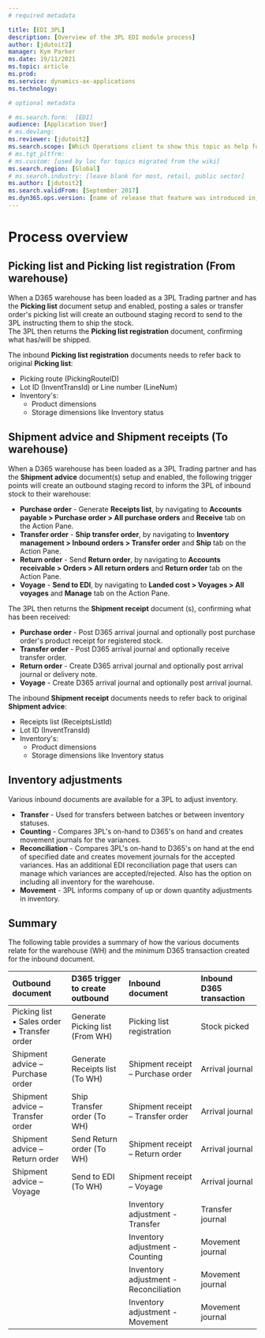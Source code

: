 ```yaml
---
# required metadata

title: [EDI 3PL]
description: [Overview of the 3PL EDI module process]
author: [jdutoit2]
manager: Kym Parker
ms.date: 19/11/2021
ms.topic: article
ms.prod: 
ms.service: dynamics-ax-applications
ms.technology: 

# optional metadata

# ms.search.form:  [EDI]
audience: [Application User]
# ms.devlang: 
ms.reviewer: [jdutoit2]
ms.search.scope: [Which Operations client to show this topic as help for, to be set by content strategist, see list here: https://microsoft.sharepoint.com/teams/DynDoc/_layouts/15/WopiFrame.aspx?sourcedoc={23419e1c-eb64-42e9-aa9b-79875b428718}&action=edit&wd=target%28Core%20Dynamics%20AX%20CP%20requirements%2Eone%7C4CC185C0%2DEFAA%2D42CD%2D94B9%2D8F2A45E7F61A%2FVersions%20list%20for%20docs%20topics%7CC14BE630%2D5151%2D49D6%2D8305%2D554B5084593C%2F%29]
# ms.tgt_pltfrm: 
# ms.custom: [used by loc for topics migrated from the wiki]
ms.search.region: [Global]
# ms.search.industry: [leave blank for most, retail, public sector]
ms.author: [jdutoit2]
ms.search.validFrom: [September 2017]
ms.dyn365.ops.version: [name of release that feature was introduced in, see list here: https://microsoft.sharepoint.com/teams/DynDoc/_layouts/15/WopiFrame.aspx?sourcedoc={23419e1c-eb64-42e9-aa9b-79875b428718}&action=edit&wd=target%28Core%20Dynamics%20AX%20CP%20requirements%2Eone%7C4CC185C0%2DEFAA%2D42CD%2D94B9%2D8F2A45E7F61A%2FVersions%20list%20for%20docs%20topics%7CC14BE630%2D5151%2D49D6%2D8305%2D554B5084593C%2F%29]
---
```


# Process overview

## Picking list and Picking list registration (From warehouse)
When a D365 warehouse has been loaded as a 3PL Trading partner and has the **Picking list** document setup and enabled, posting a sales or transfer order's picking list will create an outbound staging record to send to the 3PL instructing them to ship the stock. <br>
The 3PL then returns the **Picking list registration** document, confirming what has/will be shipped.

The inbound **Picking list registration** documents needs to refer back to original **Picking list**:
- Picking route (PickingRouteID)
- Lot ID (InventTransId) or Line number (LineNum)
- Inventory's:
  - Product dimensions
  - Storage dimensions like Inventory status

## Shipment advice and Shipment receipts (To warehouse)
When a D365 warehouse has been loaded as a 3PL Trading partner and has the **Shipment advice** document(s) setup and enabled, the following trigger points will create an outbound staging record to inform the 3PL of inbound stock to their warehouse:
- **Purchase order** - Generate **Receipts list**, by navigating to **Accounts payable > Purchase order > All purchase orders** and **Receive** tab on the Action Pane.
- **Transfer order** - **Ship transfer order**, by navigating to **Inventory management > Inbound orders > Transfer order** and **Ship** tab on the Action Pane.
- **Return order** - Send **Return order**, by navigating to **Accounts receivable > Orders > All return orders** and **Return order** tab on the Action Pane.
- **Voyage** - **Send to EDI**, by navigating to **Landed cost > Voyages > All voyages** and **Manage** tab on the Action Pane.

The 3PL then returns the **Shipment receipt** document (s), confirming what has been received:
- **Purchase order** - Post D365 arrival journal and optionally post purchase order's product receipt for registered stock.
- **Transfer order** - Post D365 arrival journal and optionally receive transfer order.
- **Return order** - Create D365 arrival journal and optionally post arrival journal or delivery note.
- **Voyage** - Create D365 arrival journal and optionally post arrival journal.

The inbound **Shipment receipt** documents needs to refer back to original **Shipment advice**:
- Receipts list (ReceiptsListId)
- Lot ID (InventTransId)
- Inventory's:
  - Product dimensions
  - Storage dimensions like Inventory status

## Inventory adjustments
Various inbound documents are available for a 3PL to adjust inventory.
- **Transfer** - Used for transfers between batches or between inventory statuses.
- **Counting** - Compares 3PL's on-hand to D365's on hand and creates movement journals for the variances.
- **Reconciliation** - Compares 3PL's on-hand to D365's on hand at the end of specified date and creates movement journals for the accepted variances. Has an additional EDI reconciliation page that users can manage which variances are accepted/rejected. Also has the option on including all inventory for the warehouse.
- **Movement** - 3PL informs company of up or down quantity adjustments in inventory.

## Summary

The following table provides a summary of how the various documents relate for the warehouse (WH) and the minimum D365 transaction created for the inbound document.

Outbound document				| D365 trigger to create outbound	| Inbound document                                          | Inbound D365 transaction
:--						          |:--			                        |:--                                                        |:--
Picking list  <br> • Sales order <br> • Transfer order	| Generate Picking list	(From WH) | Picking list registration | Stock picked
Shipment advice – Purchase order 	| Generate Receipts list (To WH)		| Shipment receipt – Purchase order             | Arrival journal
Shipment advice – Transfer order 	| Ship Transfer order	(To WH)		    | Shipment receipt – Transfer order             | Arrival journal
Shipment advice – Return order 		| Send Return order	(To WH)		      | Shipment receipt – Return order               | Arrival journal
Shipment advice – Voyage 		      | Send to EDI	(To WH)		          	| Shipment receipt – Voyage                     | Arrival journal
<br>						        				          | <br>                      | Inventory adjustment - Transfer               | Transfer journal
<br> 						        			            | <br>                      | Inventory adjustment - Counting               | Movement journal
<br> 						        				          | <br>                      | Inventory adjustment - Reconciliation         | Movement journal
<br> 						        				          | <br>                      | Inventory adjustment - Movement               | Movement journal
